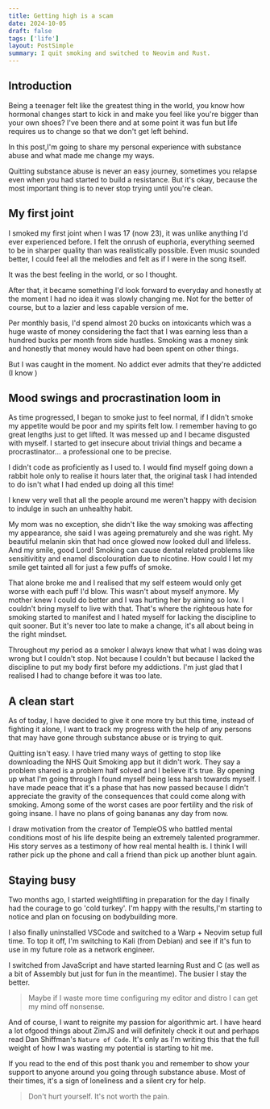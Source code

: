```yaml
---
title: Getting high is a scam
date: 2024-10-05
draft: false
tags: ['life']
layout: PostSimple
summary: I quit smoking and switched to Neovim and Rust.
---
```



## Introduction

Being a teenager felt like the greatest thing in the world, you know how hormonal changes start to kick in and make you feel like you're bigger than your own shoes? I've been there and at some point it was fun but life requires us to change so that we don't get left behind.

In this post,I'm going to share my personal experience with substance abuse and what made me change my ways.

Quitting substance abuse is never an easy journey, sometimes you relapse even when you had started to build a resistance. But it's okay, because the most important thing is to never stop trying until you're clean.

## My first joint

I smoked my first joint when I was 17 (now 23), it was unlike anything I'd ever experienced before. I felt the onrush of euphoria, everything seemed to be in sharper quality than was realistically possible. Even music sounded better, I could feel all the melodies and felt as if I were in the song itself.

It was the best feeling in the world, or so I thought. 

After that, it became something I'd look forward to everyday and honestly at the moment I had no idea it was slowly changing me. Not for the better of course, but to a lazier and less capable version of me.

Per monthly basis, I'd spend almost 20 bucks on intoxicants which was a huge waste of money considering the fact that I was earning less than a hundred bucks per month from side hustles. Smoking was a money sink and honestly that money would have had been spent on other things. 

But I was caught in the moment. No addict ever admits that they're addicted (I know )

## Mood swings and procrastination loom in

As time progressed, I began to smoke just to feel normal, if I didn't smoke my appetite would be poor and my spirits felt low. I remember having to go great lengths just to get lifted. It was messed up and I became disgusted with myself. I started to get insecure about trivial things and became a procrastinator... a professional one to be precise.

I didn't code as proficiently as I used to. I would find myself going down a rabbit hole only to realise it hours later that, the original task I had intended to do isn't what I had ended up doing all this time!

 I knew very well that all the people around me weren't happy with decision to indulge in such an unhealthy habit.

 My mom was no exception, she didn't like the way smoking was affecting my appearance, she said I was ageing prematurely and she was right. My beautiful melanin skin that had once glowed now looked dull and lifeless. And my smile, good Lord! Smoking can cause dental related problems like sensitivitity and enamel discolouration due to nicotine. How could I let my smile get tainted all for just a few puffs of smoke.

That alone broke me and I realised that my self esteem would only get worse with each puff I'd blow. This wasn't about myself anymore. My mother knew I could do better and I was hurting her by aiming so low. I couldn't bring myself to live with that. That's where the righteous hate for smoking started to manifest and I hated myself for lacking the discipline to quit sooner. But it's never too late to make a change, it's all about being in the right mindset. 

 Throughout  my period as a smoker I always knew that what I was doing was wrong but I couldn't stop. Not because I couldn't but because I lacked the discipline to put my body first before my addictions. I'm just glad that I realised I had to change before it was too late. 

 ## A clean start

 As of today, I have decided to give it one more try but this time, instead of fighting it alone, I want to track my progress with the help of any persons that may have gone through substance abuse or is trying to quit.

 Quitting isn't easy. I have tried many ways of getting to stop like downloading the NHS Quit Smoking app but it didn't work. They say a problem shared is a problem half solved and I believe it's true. By opening up what I'm going through I found myself being less harsh towards myself. I have made peace that it's a phase that has now passed because I didn't appreciate the gravity of the consequences that could come along with smoking. Among some of the worst cases are poor fertility and the risk of going insane. I have no plans of going bananas any day from now.

 I draw motivation from the creator of TempleOS who battled mental conditions most of his life despite being an extremely talented programmer. His story serves as a testimony of how real mental health is. I think I will rather pick up the phone and call a friend than pick up another blunt again. 


## Staying busy

Two months ago, I started weightlifting in preparation for the day I finally had the courage to go 'cold turkey'. I'm happy with the results,I'm starting to notice and plan on focusing on bodybuilding more. 

I also finally uninstalled VSCode and switched to a Warp + Neovim setup full time. To top it off, I'm switching to Kali (from Debian) and see if it's fun to use in my future role as a network engineer.

I switched from JavaScript and have started learning Rust and C (as well as a bit of Assembly but just for fun in the meantime). The busier I stay the better.

> Maybe if I waste more time configuring my editor and distro I can get my mind off nonsense. 

And of course, I want to reignite my passion for algorithmic art. I have heard a lot ofgood things about ZimJS and will definitely check it out and perhaps read Dan Shiffman's `Nature of Code`. It's only as I'm writing this that the full weight of how I was wasting my potential is starting to hit me.

 If you read to the end of this post thank you and remember to show your support to anyone around you going through substance abuse. Most of their times, it's a sign of loneliness and a silent cry for help.

 > Don't hurt yourself. It's not worth the pain.
 >
 
